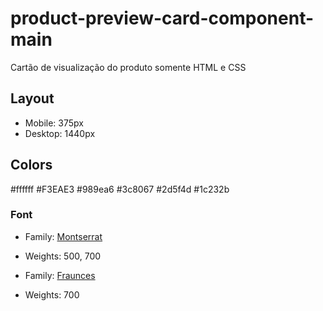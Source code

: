 # product-preview-card-component-main
 Cartão de visualização do produto  somente HTML e CSS

## Layout


- Mobile: 375px
- Desktop: 1440px


## Colors

#ffffff
#F3EAE3
#989ea6
#3c8067
#2d5f4d
#1c232b



### Font

- Family: [Montserrat](https://fonts.google.com/specimen/Montserrat)
- Weights: 500, 700

- Family: [Fraunces](https://fonts.google.com/specimen/Fraunces)
- Weights: 700

